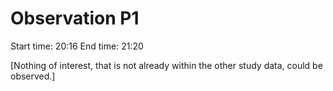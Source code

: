 # Observation P1

Start time: 20:16
End time: 21:20

[Nothing of interest, that is not already within the other study data, could be observed.]
